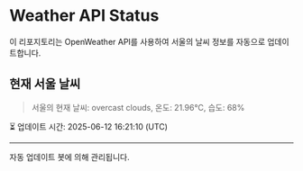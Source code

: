 
# Weather API Status

이 리포지토리는 OpenWeather API를 사용하여 서울의 날씨 정보를 자동으로 업데이트합니다.

## 현재 서울 날씨
> 서울의 현재 날씨: overcast clouds, 온도: 21.96°C, 습도: 68%

⏳ 업데이트 시간: 2025-06-12 16:21:10 (UTC)

---
자동 업데이트 봇에 의해 관리됩니다.
